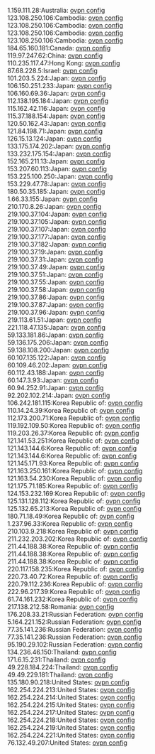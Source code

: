 1.159.111.28:Australia: [ovpn config](vpn/1_159_111_28.ovpn)  
123.108.250.106:Cambodia: [ovpn config](vpn/123_108_250_106.ovpn)  
123.108.250.106:Cambodia: [ovpn config](vpn/123_108_250_106.ovpn)  
123.108.250.106:Cambodia: [ovpn config](vpn/123_108_250_106.ovpn)  
123.108.250.106:Cambodia: [ovpn config](vpn/123_108_250_106.ovpn)  
184.65.160.181:Canada: [ovpn config](vpn/184_65_160_181.ovpn)  
119.97.247.62:China: [ovpn config](vpn/119_97_247_62.ovpn)  
110.235.117.47:Hong Kong: [ovpn config](vpn/110_235_117_47.ovpn)  
87.68.228.5:Israel: [ovpn config](vpn/87_68_228_5.ovpn)  
101.203.5.224:Japan: [ovpn config](vpn/101_203_5_224.ovpn)  
106.150.251.233:Japan: [ovpn config](vpn/106_150_251_233.ovpn)  
106.160.69.36:Japan: [ovpn config](vpn/106_160_69_36.ovpn)  
112.138.195.184:Japan: [ovpn config](vpn/112_138_195_184.ovpn)  
115.162.42.116:Japan: [ovpn config](vpn/115_162_42_116.ovpn)  
115.37.188.154:Japan: [ovpn config](vpn/115_37_188_154.ovpn)  
120.50.162.43:Japan: [ovpn config](vpn/120_50_162_43.ovpn)  
121.84.198.71:Japan: [ovpn config](vpn/121_84_198_71.ovpn)  
126.15.13.124:Japan: [ovpn config](vpn/126_15_13_124.ovpn)  
133.175.174.202:Japan: [ovpn config](vpn/133_175_174_202.ovpn)  
133.232.175.154:Japan: [ovpn config](vpn/133_232_175_154.ovpn)  
152.165.211.13:Japan: [ovpn config](vpn/152_165_211_13.ovpn)  
153.207.60.113:Japan: [ovpn config](vpn/153_207_60_113.ovpn)  
153.225.100.250:Japan: [ovpn config](vpn/153_225_100_250.ovpn)  
153.229.47.78:Japan: [ovpn config](vpn/153_229_47_78.ovpn)  
180.50.35.185:Japan: [ovpn config](vpn/180_50_35_185.ovpn)  
1.66.33.155:Japan: [ovpn config](vpn/1_66_33_155.ovpn)  
210.170.8.26:Japan: [ovpn config](vpn/210_170_8_26.ovpn)  
219.100.37.104:Japan: [ovpn config](vpn/219_100_37_104.ovpn)  
219.100.37.105:Japan: [ovpn config](vpn/219_100_37_105.ovpn)  
219.100.37.107:Japan: [ovpn config](vpn/219_100_37_107.ovpn)  
219.100.37.177:Japan: [ovpn config](vpn/219_100_37_177.ovpn)  
219.100.37.182:Japan: [ovpn config](vpn/219_100_37_182.ovpn)  
219.100.37.19:Japan: [ovpn config](vpn/219_100_37_19.ovpn)  
219.100.37.31:Japan: [ovpn config](vpn/219_100_37_31.ovpn)  
219.100.37.49:Japan: [ovpn config](vpn/219_100_37_49.ovpn)  
219.100.37.51:Japan: [ovpn config](vpn/219_100_37_51.ovpn)  
219.100.37.55:Japan: [ovpn config](vpn/219_100_37_55.ovpn)  
219.100.37.58:Japan: [ovpn config](vpn/219_100_37_58.ovpn)  
219.100.37.86:Japan: [ovpn config](vpn/219_100_37_86.ovpn)  
219.100.37.87:Japan: [ovpn config](vpn/219_100_37_87.ovpn)  
219.100.37.96:Japan: [ovpn config](vpn/219_100_37_96.ovpn)  
219.113.61.51:Japan: [ovpn config](vpn/219_113_61_51.ovpn)  
221.118.47.135:Japan: [ovpn config](vpn/221_118_47_135.ovpn)  
59.133.181.86:Japan: [ovpn config](vpn/59_133_181_86.ovpn)  
59.136.175.206:Japan: [ovpn config](vpn/59_136_175_206.ovpn)  
59.138.108.200:Japan: [ovpn config](vpn/59_138_108_200.ovpn)  
60.107.135.122:Japan: [ovpn config](vpn/60_107_135_122.ovpn)  
60.109.46.202:Japan: [ovpn config](vpn/60_109_46_202.ovpn)  
60.112.43.188:Japan: [ovpn config](vpn/60_112_43_188.ovpn)  
60.147.3.93:Japan: [ovpn config](vpn/60_147_3_93.ovpn)  
60.94.252.91:Japan: [ovpn config](vpn/60_94_252_91.ovpn)  
92.202.102.214:Japan: [ovpn config](vpn/92_202_102_214.ovpn)  
106.242.181.115:Korea Republic of: [ovpn config](vpn/106_242_181_115.ovpn)  
110.14.24.39:Korea Republic of: [ovpn config](vpn/110_14_24_39.ovpn)  
112.173.200.71:Korea Republic of: [ovpn config](vpn/112_173_200_71.ovpn)  
119.192.109.50:Korea Republic of: [ovpn config](vpn/119_192_109_50.ovpn)  
119.203.26.37:Korea Republic of: [ovpn config](vpn/119_203_26_37.ovpn)  
121.141.53.251:Korea Republic of: [ovpn config](vpn/121_141_53_251.ovpn)  
121.143.144.6:Korea Republic of: [ovpn config](vpn/121_143_144_6.ovpn)  
121.143.144.6:Korea Republic of: [ovpn config](vpn/121_143_144_6.ovpn)  
121.145.171.93:Korea Republic of: [ovpn config](vpn/121_145_171_93.ovpn)  
121.163.250.161:Korea Republic of: [ovpn config](vpn/121_163_250_161.ovpn)  
121.163.54.230:Korea Republic of: [ovpn config](vpn/121_163_54_230.ovpn)  
121.175.71.185:Korea Republic of: [ovpn config](vpn/121_175_71_185.ovpn)  
124.153.232.169:Korea Republic of: [ovpn config](vpn/124_153_232_169.ovpn)  
125.131.128.112:Korea Republic of: [ovpn config](vpn/125_131_128_112.ovpn)  
125.132.65.213:Korea Republic of: [ovpn config](vpn/125_132_65_213.ovpn)  
180.71.18.49:Korea Republic of: [ovpn config](vpn/180_71_18_49.ovpn)  
1.237.96.33:Korea Republic of: [ovpn config](vpn/1_237_96_33.ovpn)  
210.103.9.218:Korea Republic of: [ovpn config](vpn/210_103_9_218.ovpn)  
211.232.203.202:Korea Republic of: [ovpn config](vpn/211_232_203_202.ovpn)  
211.44.188.38:Korea Republic of: [ovpn config](vpn/211_44_188_38.ovpn)  
211.44.188.38:Korea Republic of: [ovpn config](vpn/211_44_188_38.ovpn)  
211.44.188.38:Korea Republic of: [ovpn config](vpn/211_44_188_38.ovpn)  
220.117.158.235:Korea Republic of: [ovpn config](vpn/220_117_158_235.ovpn)  
220.73.40.72:Korea Republic of: [ovpn config](vpn/220_73_40_72.ovpn)  
220.79.112.236:Korea Republic of: [ovpn config](vpn/220_79_112_236.ovpn)  
222.96.217.39:Korea Republic of: [ovpn config](vpn/222_96_217_39.ovpn)  
61.74.161.232:Korea Republic of: [ovpn config](vpn/61_74_161_232.ovpn)  
217.138.212.58:Romania: [ovpn config](vpn/217_138_212_58.ovpn)  
176.208.33.21:Russian Federation: [ovpn config](vpn/176_208_33_21.ovpn)  
5.164.221.152:Russian Federation: [ovpn config](vpn/5_164_221_152.ovpn)  
77.35.141.236:Russian Federation: [ovpn config](vpn/77_35_141_236.ovpn)  
77.35.141.236:Russian Federation: [ovpn config](vpn/77_35_141_236.ovpn)  
95.190.29.102:Russian Federation: [ovpn config](vpn/95_190_29_102.ovpn)  
134.236.46.150:Thailand: [ovpn config](vpn/134_236_46_150.ovpn)  
171.6.15.231:Thailand: [ovpn config](vpn/171_6_15_231.ovpn)  
49.228.184.224:Thailand: [ovpn config](vpn/49_228_184_224.ovpn)  
49.49.229.181:Thailand: [ovpn config](vpn/49_49_229_181.ovpn)  
135.180.90.218:United States: [ovpn config](vpn/135_180_90_218.ovpn)  
162.254.224.213:United States: [ovpn config](vpn/162_254_224_213.ovpn)  
162.254.224.214:United States: [ovpn config](vpn/162_254_224_214.ovpn)  
162.254.224.215:United States: [ovpn config](vpn/162_254_224_215.ovpn)  
162.254.224.217:United States: [ovpn config](vpn/162_254_224_217.ovpn)  
162.254.224.218:United States: [ovpn config](vpn/162_254_224_218.ovpn)  
162.254.224.219:United States: [ovpn config](vpn/162_254_224_219.ovpn)  
162.254.224.221:United States: [ovpn config](vpn/162_254_224_221.ovpn)  
76.132.49.207:United States: [ovpn config](vpn/76_132_49_207.ovpn)  
